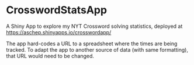 # CrosswordStatsApp

A Shiny App to explore my NYT Crossword solving statistics, deployed at https://aschep.shinyapps.io/crosswordapp/

The app hard-codes a URL to a spreadsheet where the times are being tracked. To adapt the app to another source of data (with same formatting), that URL would need to be changed.
